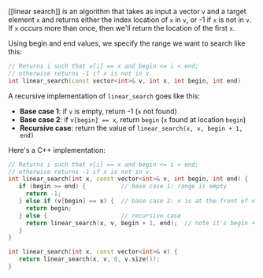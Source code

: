 [[linear search]] is an algorithm that takes as input a vector `v` and a target
element `x` and returns either the index location of `x` in `v`, or -1
if `x` is not in `v`. If `x` occurs more than once, then we'll return
the location of the first `x`.

Using begin and end values, we specify the range we want to search like this:

```cpp
// Returns i such that v[i] == x and begin <= i < end; 
// otherwise returns -1 if x is not in v.
int linear_search(const vector<int>& v, int x, int begin, int end)
```

A recursive implementation of `linear_search` goes like this:

- **Base case 1**: if `v` is empty, return -1 (`x` not found)
- **Base case 2**: if `v[begin] == x`, return `begin` (`x` found at
  location `begin`)
- **Recursive case**: return the value of  `linear_search(x, v, begin + 1, end)`

Here's a C++ implementation:

```cpp
// Returns i such that v[i] == x and begin <= i < end; 
// otherwise returns -1 if x is not in v.
int linear_search(int x, const vector<int>& v, int begin, int end) {
   if (begin >= end) {          // base case 1: range is empty
     return -1;
   } else if (v[begin] == x) {  // base case 2: x is at the front of v
     return begin;
   } else {                     // recursive case
     return linear_search(x, v, begin + 1, end);  // note it's begin + 1
   }
}

int linear_search(int x, const vector<int>& v) {
   return linear_search(x, v, 0, v.size());
}
```
